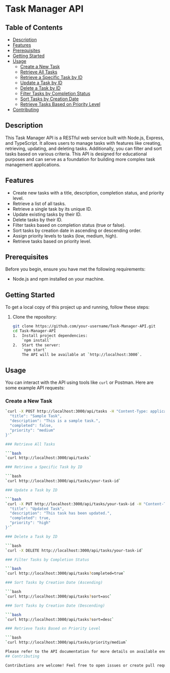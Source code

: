 # Task Manager API

## Table of Contents

- [Description](#description)
- [Features](#features)
- [Prerequisites](#prerequisites)
- [Getting Started](#getting-started)
- [Usage](#usage)
  - [Create a New Task](#create-a-new-task)
  - [Retrieve All Tasks](#retrieve-all-tasks)
  - [Retrieve a Specific Task by ID](#retrieve-a-specific-task-by-id)
  - [Update a Task by ID](#update-a-task-by-id)
  - [Delete a Task by ID](#delete-a-task-by-id)
  - [Filter Tasks by Completion Status](#filter-tasks-by-completion-status)
  - [Sort Tasks by Creation Date](#sort-tasks-by-creation-date)
  - [Retrieve Tasks Based on Priority Level](#retrieve-tasks-based-on-priority-level)
- [Contributing](#contributing)

## Description

This Task Manager API is a RESTful web service built with Node.js, Express, and TypeScript. It allows users to manage tasks with features like creating, retrieving, updating, and deleting tasks. Additionally, you can filter and sort tasks based on various criteria. This API is designed for educational purposes and can serve as a foundation for building more complex task management applications.

## Features

- Create new tasks with a title, description, completion status, and priority level.
- Retrieve a list of all tasks.
- Retrieve a single task by its unique ID.
- Update existing tasks by their ID.
- Delete tasks by their ID.
- Filter tasks based on completion status (true or false).
- Sort tasks by creation date in ascending or descending order.
- Assign priority levels to tasks (low, medium, high).
- Retrieve tasks based on priority level.

## Prerequisites

Before you begin, ensure you have met the following requirements:

- Node.js and npm installed on your machine.

## Getting Started

To get a local copy of this project up and running, follow these steps:

1. Clone the repository:

   ```bash
   git clone https://github.com/your-username/Task-Manager-API.git
   cd Task-Manager-API
   1.  Install project dependencies:
       `npm install`
   2.  Start the server:
       `npm start`
       The API will be available at `http://localhost:3000`.

## Usage

   You can interact with the API using tools like `curl` or Postman. Here are some example API requests:

   ### Create a New Task

   ```bash
   `curl -X POST http://localhost:3000/api/tasks -H "Content-Type: application/json" -d '{
     "title": "Sample Task",
     "description": "This is a sample task.",
     "completed": false,
     "priority": "medium"
   }'`

   ### Retrieve All Tasks

   ```bash
   `curl http://localhost:3000/api/tasks`

   ### Retrieve a Specific Task by ID

   ```bash
   `curl http://localhost:3000/api/tasks/your-task-id`

   ### Update a Task by ID

   ```bash
   `curl -X PUT http://localhost:3000/api/tasks/your-task-id -H "Content-Type: application/json" -d '{
     "title": "Updated Task",
     "description": "This task has been updated.",
     "completed": true,
     "priority": "high"
   }'`

   ### Delete a Task by ID

   ```bash
   `curl -X DELETE http://localhost:3000/api/tasks/your-task-id`

   ### Filter Tasks by Completion Status

   ```bash
   `curl http://localhost:3000/api/tasks?completed=true`

   ### Sort Tasks by Creation Date (Ascending)

   ```bash
   `curl http://localhost:3000/api/tasks?sort=asc`

   ### Sort Tasks by Creation Date (Descending)

   ```bash
   `curl http://localhost:3000/api/tasks?sort=desc`

   ### Retrieve Tasks Based on Priority Level

   ```bash
   `curl http://localhost:3000/api/tasks/priority/medium`

   Please refer to the API documentation for more details on available endpoints and request/response formats.
## Contributing

   Contributions are welcome! Feel free to open issues or create pull requests for any improvements or bug fixes.
